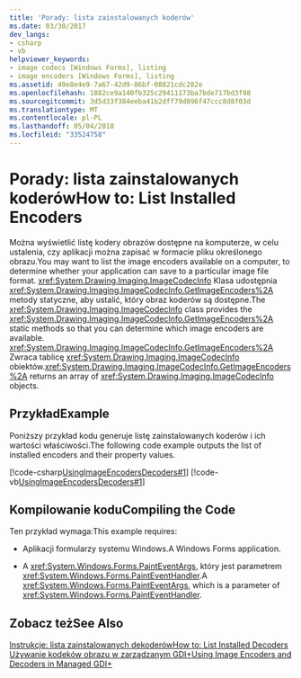 ```yaml
---
title: 'Porady: lista zainstalowanych koderów'
ms.date: 03/30/2017
dev_langs:
- csharp
- vb
helpviewer_keywords:
- image codecs [Windows Forms], listing
- image encoders [Windows Forms], listing
ms.assetid: 49e8e4e9-7a67-42d9-86bf-08821cdc282e
ms.openlocfilehash: 1882ce9a140fb325c29411173ba7bde717bd3f98
ms.sourcegitcommit: 3d5d33f384eeba41b2dff79d096f47ccc8d8f03d
ms.translationtype: MT
ms.contentlocale: pl-PL
ms.lasthandoff: 05/04/2018
ms.locfileid: "33524758"
---
```

# <a name="how-to-list-installed-encoders"></a><span data-ttu-id="001fa-102">Porady: lista zainstalowanych koderów</span><span class="sxs-lookup"><span data-stu-id="001fa-102">How to: List Installed Encoders</span></span>
<span data-ttu-id="001fa-103">Można wyświetlić listę kodery obrazów dostępne na komputerze, w celu ustalenia, czy aplikacji można zapisać w formacie pliku określonego obrazu.</span><span class="sxs-lookup"><span data-stu-id="001fa-103">You may want to list the image encoders available on a computer, to determine whether your application can save to a particular image file format.</span></span> <span data-ttu-id="001fa-104"><xref:System.Drawing.Imaging.ImageCodecInfo> Klasa udostępnia <xref:System.Drawing.Imaging.ImageCodecInfo.GetImageEncoders%2A> metody statyczne, aby ustalić, który obraz koderów są dostępne.</span><span class="sxs-lookup"><span data-stu-id="001fa-104">The <xref:System.Drawing.Imaging.ImageCodecInfo> class provides the <xref:System.Drawing.Imaging.ImageCodecInfo.GetImageEncoders%2A> static methods so that you can determine which image encoders are available.</span></span> <span data-ttu-id="001fa-105"><xref:System.Drawing.Imaging.ImageCodecInfo.GetImageEncoders%2A> Zwraca tablicę <xref:System.Drawing.Imaging.ImageCodecInfo> obiektów.</span><span class="sxs-lookup"><span data-stu-id="001fa-105"><xref:System.Drawing.Imaging.ImageCodecInfo.GetImageEncoders%2A> returns an array of <xref:System.Drawing.Imaging.ImageCodecInfo> objects.</span></span>  
  
## <a name="example"></a><span data-ttu-id="001fa-106">Przykład</span><span class="sxs-lookup"><span data-stu-id="001fa-106">Example</span></span>  
 <span data-ttu-id="001fa-107">Poniższy przykład kodu generuje listę zainstalowanych koderów i ich wartości właściwości.</span><span class="sxs-lookup"><span data-stu-id="001fa-107">The following code example outputs the list of installed encoders and their property values.</span></span>  
  
 [!code-csharp[UsingImageEncodersDecoders#1](../../../../samples/snippets/csharp/VS_Snippets_Winforms/UsingImageEncodersDecoders/CS/Form1.cs#1)]
 [!code-vb[UsingImageEncodersDecoders#1](../../../../samples/snippets/visualbasic/VS_Snippets_Winforms/UsingImageEncodersDecoders/VB/Form1.vb#1)]  
  
## <a name="compiling-the-code"></a><span data-ttu-id="001fa-108">Kompilowanie kodu</span><span class="sxs-lookup"><span data-stu-id="001fa-108">Compiling the Code</span></span>  
 <span data-ttu-id="001fa-109">Ten przykład wymaga:</span><span class="sxs-lookup"><span data-stu-id="001fa-109">This example requires:</span></span>  
  
-   <span data-ttu-id="001fa-110">Aplikacji formularzy systemu Windows.</span><span class="sxs-lookup"><span data-stu-id="001fa-110">A Windows Forms application.</span></span>  
  
-   <span data-ttu-id="001fa-111">A <xref:System.Windows.Forms.PaintEventArgs>, który jest parametrem <xref:System.Windows.Forms.PaintEventHandler>.</span><span class="sxs-lookup"><span data-stu-id="001fa-111">A <xref:System.Windows.Forms.PaintEventArgs>, which is a parameter of <xref:System.Windows.Forms.PaintEventHandler>.</span></span>  
  
## <a name="see-also"></a><span data-ttu-id="001fa-112">Zobacz też</span><span class="sxs-lookup"><span data-stu-id="001fa-112">See Also</span></span>  
 [<span data-ttu-id="001fa-113">Instrukcje: lista zainstalowanych dekoderów</span><span class="sxs-lookup"><span data-stu-id="001fa-113">How to: List Installed Decoders</span></span>](../../../../docs/framework/winforms/advanced/how-to-list-installed-decoders.md)  
 [<span data-ttu-id="001fa-114">Używanie kodeków obrazu w zarządzanym GDI+</span><span class="sxs-lookup"><span data-stu-id="001fa-114">Using Image Encoders and Decoders in Managed GDI+</span></span>](../../../../docs/framework/winforms/advanced/using-image-encoders-and-decoders-in-managed-gdi.md)
